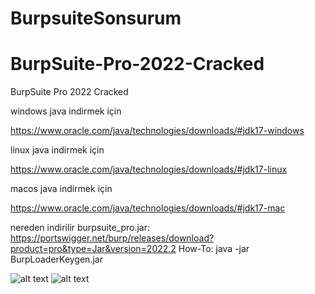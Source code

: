 # BurpsuiteSonsurum
# BurpSuite-Pro-2022-Cracked
BurpSuite Pro 2022 Cracked 

windows java indirmek için

https://www.oracle.com/java/technologies/downloads/#jdk17-windows

linux java indirmek için

https://www.oracle.com/java/technologies/downloads/#jdk17-linux

macos java indirmek için

https://www.oracle.com/java/technologies/downloads/#jdk17-mac

nereden indirilir burpsuite_pro.jar: https://portswigger.net/burp/releases/download?product=pro&type=Jar&version=2022.2
How-To: java -jar BurpLoaderKeygen.jar

![alt text](https://user-images.githubusercontent.com/52311174/136488232-bae027a6-8f9a-45eb-9d6c-e0b150084170.png)
![alt text](https://user-images.githubusercontent.com/52311174/136488268-3864d0af-8d6e-4719-9a04-1a6bf9dd490d.png)



